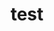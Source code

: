 ---
layout: default
associated_platform: ooooo
last_edit: '2022-03-14T15:53:28.000Z'
location: test.com
shortname: test
title: test
uuid: recq1aiEMkX0bGfKC
---